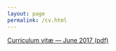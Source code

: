 ```yaml
---
layout: page
permalink: /cv.html
---
```


[Curriculum vitæ — June 2017 (pdf)](/assets/ts-cv-2page.pdf)
